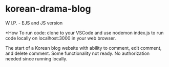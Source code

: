 # korean-drama-blog
W.I.P. - EJS and JS version

*How To run code: clone to your VSCode and use nodemon index.js to run code locally on localhost:3000 in your web browser.

The start of a Korean blog website with ability to comment, edit comment, and delete comment.
Some functionality not ready. No authorization needed since running locally.
